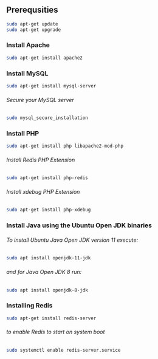 ## Prerequsities
```bash
sudo apt-get update
sudo apt-get upgrade
```

### Install Apache
```bash
sudo apt-get install apache2
```

### Install MySQL
``` bash
sudo apt-get install mysql-server
```
###### Secure your MySQL server
``` bash
sudo mysql_secure_installation
```

### Install PHP
```bash
sudo apt-get install php libapache2-mod-php
```
###### Install Redis PHP Extension
```bash
sudo apt-get install php-redis
```
###### Install xdebug PHP Extension
```bash
sudo apt-get install php-xdebug
```
### Install Java using the Ubuntu Open JDK binaries
###### To install Ubuntu Java Open JDK version 11 execute:
``` bash
sudo apt install openjdk-11-jdk
```
###### and for Java Open JDK 8 run:
```bash
sudo apt install openjdk-8-jdk
```
### Installing Redis
```bash
sudo apt-get install redis-server
```
###### to enable Redis to start on system boot
```bash
sudo systemctl enable redis-server.service
```
